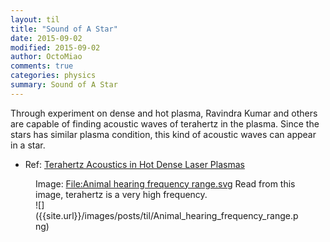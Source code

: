 ```yaml
---
layout: til
title: "Sound of A Star"
date: 2015-09-02
modified: 2015-09-02
author: OctoMiao
comments: true
categories: physics
summary: Sound of A Star
---
```


Through experiment on dense and hot plasma, Ravindra Kumar and others are capable of finding acoustic waves of terahertz in the plasma. Since the stars has similar plasma condition, this kind of acoustic waves can appear in a star.

* Ref: [Terahertz Acoustics in Hot Dense Laser Plasmas](http://journals.aps.org/prl/abstract/10.1103/PhysRevLett.114.115001)


<figure markdown="1">
<figcaption>
Image: <a href="https://en.wikipedia.org/wiki/File:Animal_hearing_frequency_range.svg" target="_ blank">File:Animal hearing frequency range.svg</a> Read from this image, terahertz is a very high frequency.
</figcaption>
![]({{site.url}}/images/posts/til/Animal_hearing_frequency_range.png)
</figure>
